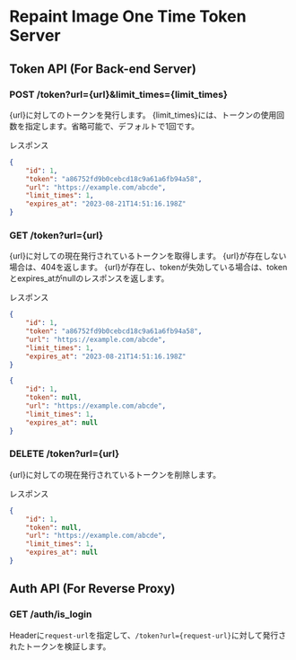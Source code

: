 # Repaint Image One Time Token Server

## Token API (For Back-end Server)

### POST /token?url={url}&limit_times={limit_times}

{url}に対してのトークンを発行します。
{limit_times}には、トークンの使用回数を指定します。省略可能で、デフォルトで1回です。

レスポンス
```json 
{
    "id": 1,
    "token": "a86752fd9b0cebcd18c9a61a6fb94a58",
    "url": "https://example.com/abcde",
    "limit_times": 1,
    "expires_at": "2023-08-21T14:51:16.198Z"
}
```

### GET /token?url={url}

{url}に対しての現在発行されているトークンを取得します。
{url}が存在しない場合は、404を返します。
{url}が存在し、tokenが失効している場合は、tokenとexpires_atがnullのレスポンスを返します。

レスポンス
```json
{
    "id": 1,
    "token": "a86752fd9b0cebcd18c9a61a6fb94a58",
    "url": "https://example.com/abcde",
    "limit_times": 1,
    "expires_at": "2023-08-21T14:51:16.198Z"
}
```
```json
{
    "id": 1,
    "token": null,
    "url": "https://example.com/abcde",
    "limit_times": 1,
    "expires_at": null
}
```

### DELETE /token?url={url}

{url}に対しての現在発行されているトークンを削除します。

レスポンス
```json
{
    "id": 1,
    "token": null,
    "url": "https://example.com/abcde",
    "limit_times": 1,
    "expires_at": null
}
```

## Auth API (For Reverse Proxy)

### GET /auth/is_login

Headerに`request-url`を指定して、`/token?url={request-url}`に対して発行されたトークンを検証します。
